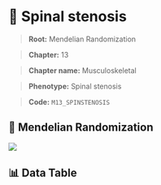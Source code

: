 # 🧪 Spinal stenosis

> **Root:** Mendelian Randomization

> **Chapter:** 13  

> **Chapter name:** Musculoskeletal

> **Phenotype:** Spinal stenosis  

> **Code:** `M13_SPINSTENOSIS`

## 🧬 Mendelian Randomization  

<img src="/MR/Figures/Forward/M13_SPINSTENOSIS.png"/>

## 📊 Data Table

<CsvTableMRF src="/public/MR/Data/Forward/M13_SPINSTENOSIS.csv"/>
